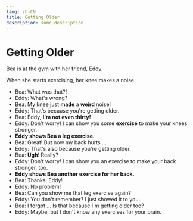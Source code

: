 ```yaml
---
lang: zh-CN
title: Getting Older
description: some description
---
```


# Getting Older

Bea is at the gym with her friend, Eddy.

When she starts exercising, her knee makes a noise.

- Bea: What was that?!
- Eddy: What's wrong?
- Bea: My knee just **made** a **weird** noise!
- Eddy: That's because you're getting older.
- Bea: Eddy, **I'm not even thirty!**
- Eddy: Don't worry! I can show you some **exercise** to make your knees stronger.
- **Eddy shows Bea a leg exercise.**
- Bea: Great! But now my back hurts …
- Eddy: That's also because you're getting older.
- Bea: **Ugh**! Really?
- Eddy: Don't worry! I can show you an exercise to make your back stronger, too.
- **Eddy shows Bea another exercise for her back.**
- Bea: Thanks, Eddy!
- Eddy: No problem!
- Bea: Can you show me that leg exercise again?
- Eddy: You don't remember? I just showed it to you.
- Bea: I forgot … Is that because I'm getting older too?
- Eddy: Maybe, but I don't know any exercises for your brain.
